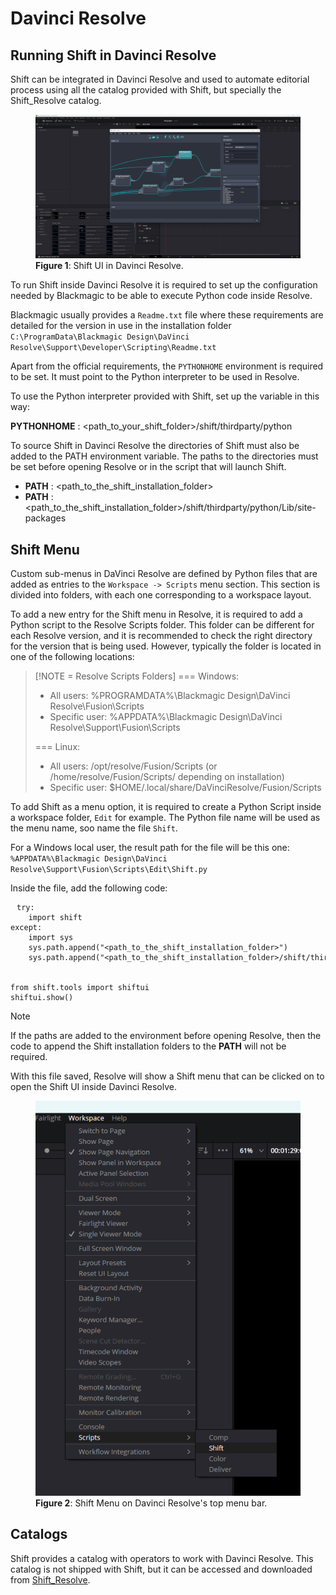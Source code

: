 # Davinci Resolve

## Running Shift in Davinci Resolve

Shift can be integrated in Davinci Resolve and used to automate editorial process using all the catalog provided with Shift, but specially the Shift_Resolve catalog.

<figure>
      <img src="images/resolve_shift_ui.png" alt="Resolve Shift UI">
      <figcaption><b>Figure 1</b>: Shift UI in Davinci Resolve.</figcaption>
</figure>

To run Shift inside Davinci Resolve it is required to set up the configuration needed by Blackmagic to be able to execute Python code inside Resolve. 

Blackmagic usually provides a `Readme.txt` file where these requirements are detailed for the version in use in the installation folder `C:\ProgramData\Blackmagic Design\DaVinci Resolve\Support\Developer\Scripting\Readme.txt`

Apart from the official requirements, the `PYTHONHOME` environment is required to be set. It must point to the Python interpreter to be used in Resolve.

To use the Python interpreter provided with Shift, set up the variable in this way:

**PYTHONHOME** : <path_to_your_shift_folder>/shift/thirdparty/python

To source Shift in Davinci Resolve the directories of Shift must also be added to the PATH environment variable. The paths to the directories must be set before opening Resolve or in the script that will launch Shift.


- **PATH** : <path_to_the_shift_installation_folder>
- **PATH** : <path_to_the_shift_installation_folder>/shift/thirdparty/python/Lib/site-packages


## Shift Menu

Custom sub-menus in DaVinci Resolve are defined by Python files that are added as entries to the `Workspace -> Scripts` menu section. This section is divided into folders, with each one corresponding to a workspace layout.

To add a new entry for the Shift menu in Resolve, it is required to add a Python script to the Resolve Scripts folder. This folder can be different for each Resolve version, and it is recommended to check the right directory for the version that is being used. However, typically the folder is located in one of the following locations:

> [!NOTE = Resolve Scripts Folders]
> === Windows:
>  - All users: %PROGRAMDATA%\Blackmagic Design\DaVinci Resolve\Fusion\Scripts
>  - Specific user: %APPDATA%\Blackmagic Design\DaVinci Resolve\Support\Fusion\Scripts
>
> === Linux:
>  - All users: /opt/resolve/Fusion/Scripts  (or /home/resolve/Fusion/Scripts/ depending on installation)
>  - Specific user: $HOME/.local/share/DaVinciResolve/Fusion/Scripts

To add Shift as a menu option, it is required to create a Python Script inside a workspace folder, `Edit` for example. The Python file name will be used as the menu name, soo name the file `Shift`.

For a Windows local user, the result path for the file will be this one:
`%APPDATA%\Blackmagic Design\DaVinci Resolve\Support\Fusion\Scripts\Edit\Shift.py`

Inside the file, add the following code:

<pre><code style="white-space: pre; margin: 20px 0; padding: 10px; box-sizing: border-box;">try:
    import shift
except:
    import sys
    sys.path.append("&ltpath_to_the_shift_installation_folder&gt")
    sys.path.append("&ltpath_to_the_shift_installation_folder&gt/shift/thirdparty/pip_packages/{0}.{1}".format(sys.version_info[0], sys.version_info[1])")


from shift.tools import shiftui
shiftui.show()
</code></pre>

>[!NOTE]
> If the paths are added to the environment before opening Resolve, then the code to append the Shift installation folders to the **PATH** will not be required.


With this file saved, Resolve will show a Shift menu that can be clicked on to open the Shift UI inside Davinci Resolve.


<figure>
      <img src="images/resolve_shift_menu.png" alt="Shift Menu">
      <figcaption><b>Figure 2</b>: Shift Menu on Davinci Resolve's top menu bar.</figcaption>
</figure>

## Catalogs

Shift provides a catalog with operators to work with Davinci Resolve. This catalog is not shipped with Shift, but it can be accessed and downloaded from [Shift_Resolve](https://github.com/Inbibo/Shift_Resolve).


